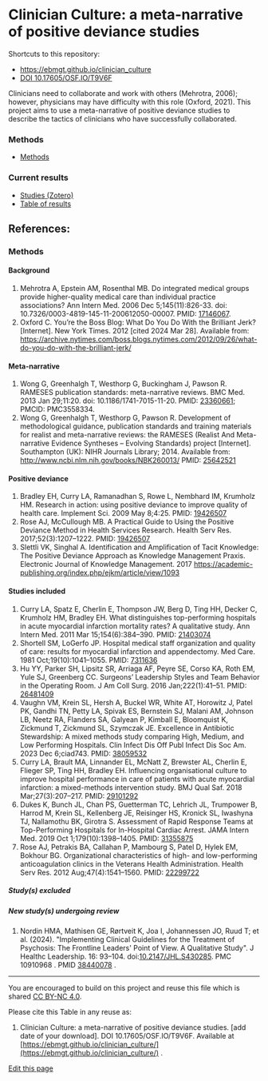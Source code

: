 <h1>Clinician Culture: a meta-narrative of positive deviance studies</h1>

Shortcuts to this repository: 
- https://ebmgt.github.io/clinician_culture
- [DOI 10.17605/OSF.IO/T9V6F](http://doi.org/10.17605/OSF.IO/T9V6F)

Clinicians need to collaborate and work with others (Mehrotra, 2006); however, physicians may have difficulty with this role (Oxford, 2021). This project aims to use a meta-narrative of positive deviance studies to describe the tactics of clinicians who have successfully collaborated.

### Methods
 - [Methods](https://github.com/ebmgt/clinician_culture/tree/main/methods)

### Current results
- [Studies (Zotero)](https://www.zotero.org/groups/612700/thriving.worksites/collections/PWNDFUL3)
- [Table of results](https://github.com/ebmgt/clinician_culture/tree/main/results)

References:
----------------------------------
### Methods
#### Background
1. Mehrotra A, Epstein AM, Rosenthal MB. Do integrated medical groups provide higher-quality medical care than individual practice associations? Ann Intern Med. 2006 Dec 5;145(11):826-33. doi: 10.7326/0003-4819-145-11-200612050-00007. PMID: [17146067](http://pubmed.gov/17146067).
2. Oxford C. You’re the Boss Blog: What Do You Do With the Brilliant Jerk? [Internet]. New York Times. 2012 [cited 2024 Mar 28]. Available from: https://archive.nytimes.com/boss.blogs.nytimes.com/2012/09/26/what-do-you-do-with-the-brilliant-jerk/

#### Meta-narrative
1. Wong G, Greenhalgh T, Westhorp G, Buckingham J, Pawson R. RAMESES publication standards: meta-narrative reviews. BMC Med. 2013 Jan 29;11:20. doi: 10.1186/1741-7015-11-20. PMID: [23360661](http://pubmed.gov/23360661); PMCID: PMC3558334.
2. Wong G, Greenhalgh T, Westhorp G, Pawson R. Development of methodological guidance, publication standards and training materials for realist and meta-narrative reviews: the RAMESES (Realist And Meta-narrative Evidence Syntheses – Evolving Standards) project [Internet]. Southampton (UK): NIHR Journals Library; 2014. Available from: http://www.ncbi.nlm.nih.gov/books/NBK260013/ PMID: [25642521](http://pubmed.gov/25642521)

#### Positive deviance
1. Bradley EH, Curry LA, Ramanadhan S, Rowe L, Nembhard IM, Krumholz HM. Research in action: using positive deviance to improve quality of health care. Implement Sci. 2009 May 8;4:25. PMID: [19426507](http://pubmed.gov/19426507)
2. Rose AJ, McCullough MB. A Practical Guide to Using the Positive Deviance Method in Health Services Research. Health Serv Res. 2017;52(3):1207–1222. PMID: [19426507](http://pubmed.gov/19426507)
3. Slettli VK, Singhal A. Identification and Amplification of Tacit Knowledge: The Positive Deviance Approach as Knowledge Management Praxis. Electronic Journal of Knowledge Management. 2017 https://academic-publishing.org/index.php/ejkm/article/view/1093

#### Studies included
1. Curry LA, Spatz E, Cherlin E, Thompson JW, Berg D, Ting HH, Decker C, Krumholz HM, Bradley EH. What distinguishes top-performing hospitals in acute myocardial infarction mortality rates? A qualitative study. Ann Intern Med. 2011 Mar 15;154(6):384–390. PMID: [21403074](http://pubmed.gov/21403074)
2. Shortell SM, LoGerfo JP. Hospital medical staff organization and quality of care: results for myocardial infarction and appendectomy. Med Care. 1981 Oct;19(10):1041–1055. PMID: [7311636](http://pubmed.gov/7311636)
3. Hu YY, Parker SH, Lipsitz SR, Arriaga AF, Peyre SE, Corso KA, Roth EM, Yule SJ, Greenberg CC. Surgeons’ Leadership Styles and Team Behavior in the Operating Room. J Am Coll Surg. 2016 Jan;222(1):41–51. PMID: [26481409](http://pubmed.gov/26481409)
4. Vaughn VM, Krein SL, Hersh A, Buckel WR, White AT, Horowitz J, Patel PK, Gandhi TN, Petty LA, Spivak ES, Bernstein SJ, Malani AM, Johnson LB, Neetz RA, Flanders SA, Galyean P, Kimball E, Bloomquist K, Zickmund T, Zickmund SL, Szymczak JE. Excellence in Antibiotic Stewardship: A mixed methods study comparing High, Medium, and Low Performing Hospitals. Clin Infect Dis Off Publ Infect Dis Soc Am. 2023 Dec 6;ciad743. PMID: [38059532](http://pubmed.gov/38059532)
5. Curry LA, Brault MA, Linnander EL, McNatt Z, Brewster AL, Cherlin E, Flieger SP, Ting HH, Bradley EH. Influencing organisational culture to improve hospital performance in care of patients with acute myocardial infarction: a mixed-methods intervention study. BMJ Qual Saf. 2018 Mar;27(3):207–217. PMID: [29101292](http://pubmed.gov/29101292)
6. Dukes K, Bunch JL, Chan PS, Guetterman TC, Lehrich JL, Trumpower B, Harrod M, Krein SL, Kellenberg JE, Reisinger HS, Kronick SL, Iwashyna TJ, Nallamothu BK, Girotra S. Assessment of Rapid Response Teams at Top-Performing Hospitals for In-Hospital Cardiac Arrest. JAMA Intern Med. 2019 Oct 1;179(10):1398–1405. PMID: [31355875](http://pubmed.gov/31355875)
7. Rose AJ, Petrakis BA, Callahan P, Mambourg S, Patel D, Hylek EM, Bokhour BG. Organizational characteristics of high- and low-performing anticoagulation clinics in the Veterans Health Administration. Health Serv Res. 2012 Aug;47(4):1541–1560. PMID: [22299722](http://pubmed.gov/22299722)

##### Study(s) excluded
##### New study(s) undergoing review
1.  Nordin HMA, Mathisen GE, Rørtveit K, Joa I, Johannessen JO, Ruud T; et al. (2024). "Implementing Clinical Guidelines for the Treatment of Psychosis: The Frontline Leaders' Point of View. A Qualitative Study". J Healthc Leadership. 16: 93–104. doi:[10.2147/JHL.S430285](http://doi.org/10.2147/JHL.S430285). PMC 10910968 . PMID [38440078](http://pubmed.gov/38440078) .

----------------------------------
You are encouraged to build on this project and reuse this file which is shared [CC BY-NC 4.0](https://creativecommons.org/licenses/by-nc/4.0/). 

Please cite this Table in any reuse as:
1. Clinician Culture: a meta-narrative of positive deviance studies. [add date of your download]. DOI 10.17605/OSF.IO/T9V6F. Available at [https://ebmgt.github.io/clinician_culture/](https://ebmgt.github.io/clinician_culture/) .

<div><a href="https://github.com/ebmgt/clinician_culture/edit/main/README.md">Edit this page</a></div>
